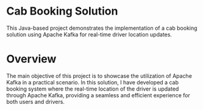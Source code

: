 # Cab Booking Solution
This Java-based project demonstrates the implementation of a cab booking solution using Apache Kafka for real-time driver location updates.

# Overview
The main objective of this project is to showcase the utilization of Apache Kafka in a practical scenario. In this solution, I have developed a cab booking system where the real-time location of the driver is updated through Apache Kafka, providing a seamless and efficient experience for both users and drivers.
